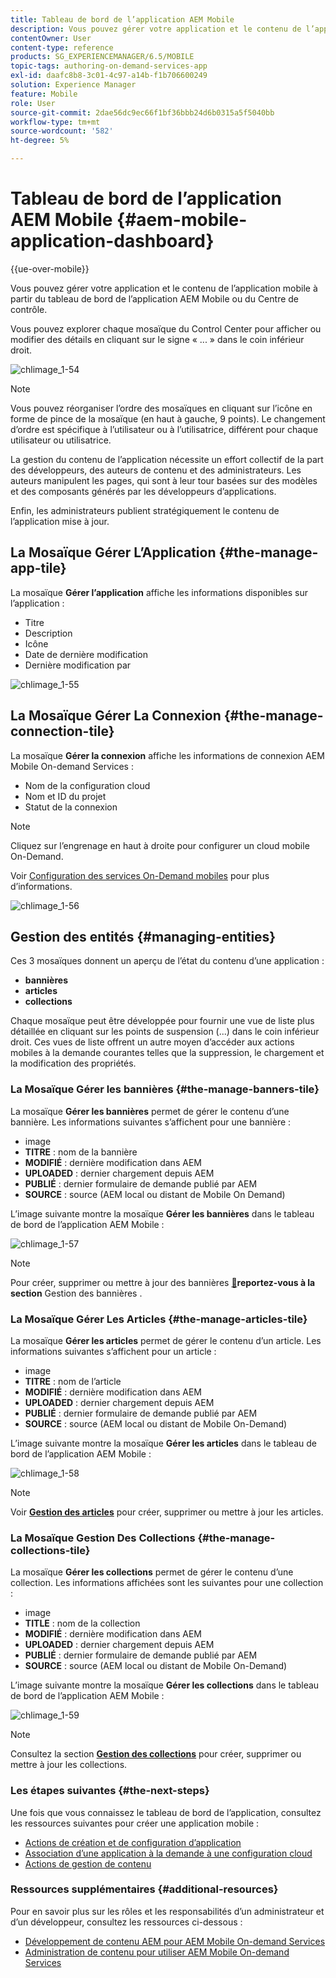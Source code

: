 ```yaml
---
title: Tableau de bord de l’application AEM Mobile
description: Vous pouvez gérer votre application et le contenu de l’application mobile à partir du tableau de bord de l’application AEM Mobile ou du Centre de contrôle. Consultez cette page pour en savoir plus.
contentOwner: User
content-type: reference
products: SG_EXPERIENCEMANAGER/6.5/MOBILE
topic-tags: authoring-on-demand-services-app
exl-id: daafc8b8-3c01-4c97-a14b-f1b706600249
solution: Experience Manager
feature: Mobile
role: User
source-git-commit: 2dae56dc9ec66f1bf36bbb24d6b0315a5f5040bb
workflow-type: tm+mt
source-wordcount: '582'
ht-degree: 5%

---
```


# Tableau de bord de l’application AEM Mobile {#aem-mobile-application-dashboard}

{{ue-over-mobile}}

Vous pouvez gérer votre application et le contenu de l’application mobile à partir du tableau de bord de l’application AEM Mobile ou du Centre de contrôle.

Vous pouvez explorer chaque mosaïque du Control Center pour afficher ou modifier des détails en cliquant sur le signe « ... » dans le coin inférieur droit.

![chlimage_1-54](assets/chlimage_1-54.png)

>[!NOTE]
>
>Vous pouvez réorganiser l’ordre des mosaïques en cliquant sur l’icône en forme de pince de la mosaïque (en haut à gauche, 9 points). Le changement d’ordre est spécifique à l’utilisateur ou à l’utilisatrice, différent pour chaque utilisateur ou utilisatrice.

La gestion du contenu de l’application nécessite un effort collectif de la part des développeurs, des auteurs de contenu et des administrateurs. Les auteurs manipulent les pages, qui sont à leur tour basées sur des modèles et des composants générés par les développeurs d’applications.

Enfin, les administrateurs publient stratégiquement le contenu de l’application mise à jour.

## La Mosaïque Gérer L’Application {#the-manage-app-tile}

La mosaïque **Gérer l’application** affiche les informations disponibles sur l’application :

* Titre
* Description
* Icône
* Date de dernière modification
* Dernière modification par

![chlimage_1-55](assets/chlimage_1-55.png)

## La Mosaïque Gérer La Connexion {#the-manage-connection-tile}

La mosaïque **Gérer la connexion** affiche les informations de connexion AEM Mobile On-demand Services :

* Nom de la configuration cloud
* Nom et ID du projet
* Statut de la connexion

>[!NOTE]
>
>Cliquez sur l’engrenage en haut à droite pour configurer un cloud mobile On-Demand.
>
>Voir [&#x200B; Configuration des services On-Demand mobiles](/help/mobile/mobile-on-demand-associating-an-on-demand-app-to-cloud-configuration.md) pour plus d’informations.

![chlimage_1-56](assets/chlimage_1-56.png)

## Gestion des entités {#managing-entities}

Ces 3 mosaïques donnent un aperçu de l’état du contenu d’une application :

* **bannières**
* **articles**
* **collections**

Chaque mosaïque peut être développée pour fournir une vue de liste plus détaillée en cliquant sur les points de suspension (...) dans le coin inférieur droit. Ces vues de liste offrent un autre moyen d’accéder aux actions mobiles à la demande courantes telles que la suppression, le chargement et la modification des propriétés.

### La Mosaïque Gérer les bannières {#the-manage-banners-tile}

La mosaïque **Gérer les bannières** permet de gérer le contenu d’une bannière. Les informations suivantes s’affichent pour une bannière :

* image
* **TITRE** : nom de la bannière
* **MODIFIÉ** : dernière modification dans AEM
* **UPLOADED** : dernier chargement depuis AEM
* **PUBLIÉ** : dernier formulaire de demande publié par AEM
* **SOURCE** : source (AEM local ou distant de Mobile On Demand)

L’image suivante montre la mosaïque **Gérer les bannières** dans le tableau de bord de l’application AEM Mobile :

![chlimage_1-57](assets/chlimage_1-57.png)

>[!NOTE]
>
>Pour créer, supprimer ou mettre à jour des bannières [&#128279;](/help/mobile/mobile-on-demand-managing-banners.md)**reportez-vous à la section** Gestion des bannières .

### La Mosaïque Gérer Les Articles {#the-manage-articles-tile}

La mosaïque **Gérer les articles** permet de gérer le contenu d’un article. Les informations suivantes s’affichent pour un article :

* image
* **TITRE** : nom de l’article
* **MODIFIÉ** : dernière modification dans AEM
* **UPLOADED** : dernier chargement depuis AEM
* **PUBLIÉ** : dernier formulaire de demande publié par AEM
* **SOURCE** : source (AEM local ou distant de Mobile On-Demand)

L’image suivante montre la mosaïque **Gérer les articles** dans le tableau de bord de l’application AEM Mobile :

![chlimage_1-58](assets/chlimage_1-58.png)

>[!NOTE]
>
>Voir [**Gestion des articles**](/help/mobile/mobile-on-demand-managing-articles.md) pour créer, supprimer ou mettre à jour les articles.

### La Mosaïque Gestion Des Collections {#the-manage-collections-tile}

La mosaïque **Gérer les collections** permet de gérer le contenu d’une collection. Les informations affichées sont les suivantes pour une collection :

* image
* **TITLE** : nom de la collection
* **MODIFIÉ** : dernière modification dans AEM
* **UPLOADED** : dernier chargement depuis AEM
* **PUBLIÉ** : dernier formulaire de demande publié par AEM
* **SOURCE** : source (AEM local ou distant de Mobile On-Demand)

L’image suivante montre la mosaïque **Gérer les collections** dans le tableau de bord de l’application AEM Mobile :

![chlimage_1-59](assets/chlimage_1-59.png)

>[!NOTE]
>
>Consultez la section **[Gestion des collections](/help/mobile/mobile-on-demand-managing-collections.md)** pour créer, supprimer ou mettre à jour les collections.

### Les étapes suivantes {#the-next-steps}

Une fois que vous connaissez le tableau de bord de l’application, consultez les ressources suivantes pour créer une application mobile :

* [Actions de création et de configuration d’application](/help/mobile/mobile-apps-ondemand-application-create-configure-action.md)
* [Association d’une application à la demande à une configuration cloud](/help/mobile/mobile-on-demand-associating-an-on-demand-app-to-cloud-configuration.md)
* [Actions de gestion de contenu](/help/mobile/mobile-apps-ondemand-manage-content-ondemand.md)

### Ressources supplémentaires {#additional-resources}

Pour en savoir plus sur les rôles et les responsabilités d’un administrateur et d’un développeur, consultez les ressources ci-dessous :

* [Développement de contenu AEM pour AEM Mobile On-demand Services](/help/mobile/aem-mobile-on-demand.md)
* [Administration de contenu pour utiliser AEM Mobile On-demand Services](/help/mobile/aem-mobile.md)
